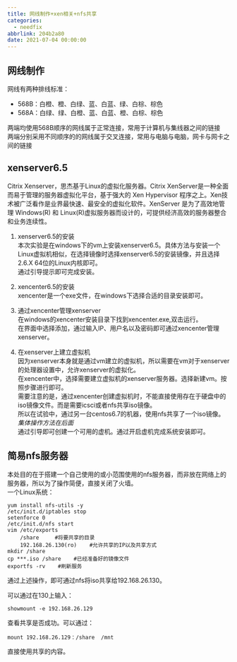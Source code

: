 ```yaml
---
title: 网线制作+xen相关+nfs共享
categories:
  - needfix
abbrlink: 204b2a80
date: 2021-07-04 00:00:00
---
```

## **网线制作**   
网线有两种排线标准：   

* 568B：白橙、橙、白绿、蓝、白蓝、绿、白棕、棕色
* 568A：白绿、绿、白橙、蓝、白蓝、橙、白棕、棕色

两端均使用568B顺序的网线属于正常连接，常用于计算机与集线器之间的链接   
两端分别采用不同顺序的的网线属于交叉连接，常用与电脑与电脑，网卡与网卡之间的链接

## **xenserver6.5**   

Citrix Xenserver，思杰基于Linux的虚拟化服务器。Citrix XenServer是一种全面而易于管理的服务器虚拟化平台，基于强大的 Xen Hypervisor 程序之上。Xen技术被广泛看作是业界最快速、最安全的虚拟化软件。XenServer 是为了高效地管理 Windows(R) 和 Linux(R)虚拟服务器而设计的，可提供经济高效的服务器整合和业务连续性。   

1. xenserver6.5的安装   
本次实验是在windows下的vm上安装xenserver6.5。具体方法与安装一个Linux虚拟机相似，在选择镜像时选择xenserver6.5的安装镜像，并且选择2.6.X 64位的Linux内核即可。   
通过引导提示即可完成安装。

2. xencenter6.5的安装   
xencenter是一个exe文件，在windows下选择合适的目录安装即可。

3. 通过xencenter管理xenserver   
在windows的xencenter安装目录下找到xencenter.exe,双击运行。   
在界面中选择添加，通过输入IP、用户名以及密码即可通过xencenter管理xenserver。

4. 在xenserver上建立虚拟机      
因为xenserver本身就是通过vm建立的虚拟机，所以需要在vm对于xenserver的处理器设置中，允许xenserver的虚拟化。     
在xencenter中，选择需要建立虚拟机的xenserver服务器。选择新建vm。按照步骤进行即可。   
需要注意的是，通过xencenter创建虚拟机时，不能直接使用存在于硬盘中的iso镜像文件。而是需要icsci或者nfs共享iso镜像。   
所以在试验中，通过另一台centos6.7的机器，使用nfs共享了一个iso镜像。*集体操作方法在后面*   
通过引导即可创建一个可用的虚机。通过开启虚机完成系统安装即可。   

##  **简易nfs服务器**

本处目的在于搭建一个自己使用的或小范围使用的nfs服务器，而非放在网络上的服务器，所以为了操作简便，直接关闭了火墙。   
一个Linux系统：

	yum install nfs-utils -y
	/etc/init.d/iptables stop
	setenforce 0
	/etc/init.d/nfs start
	vim /etc/exports
		/share     #将要共享的目录
		192.168.26.130(ro)	  #允许共享的IP以及共享方式
	mkdir /share
	cp ***.iso /share    #已经准备好的镜像文件
	exportfs -rv    #刷新服务

通过上述操作，即可通过nfs将iso共享给192.168.26.130。  

可以通过在130上输入：

	showmount -e 192.168.26.129

查看共享是否成功。可以通过：

	mount 192.168.26.129：/share  /mnt 
直接使用共享的内容。

 
